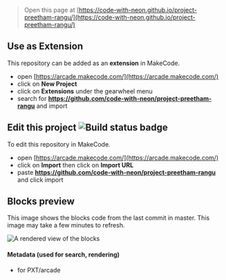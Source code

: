  


> Open this page at [https://code-with-neon.github.io/project-preetham-rangu/](https://code-with-neon.github.io/project-preetham-rangu/)

## Use as Extension

This repository can be added as an **extension** in MakeCode.

* open [https://arcade.makecode.com/](https://arcade.makecode.com/)
* click on **New Project**
* click on **Extensions** under the gearwheel menu
* search for **https://github.com/code-with-neon/project-preetham-rangu** and import

## Edit this project ![Build status badge](https://github.com/code-with-neon/project-preetham-rangu/workflows/MakeCode/badge.svg)

To edit this repository in MakeCode.

* open [https://arcade.makecode.com/](https://arcade.makecode.com/)
* click on **Import** then click on **Import URL**
* paste **https://github.com/code-with-neon/project-preetham-rangu** and click import

## Blocks preview

This image shows the blocks code from the last commit in master.
This image may take a few minutes to refresh.

![A rendered view of the blocks](https://github.com/code-with-neon/project-preetham-rangu/raw/master/.github/makecode/blocks.png)

#### Metadata (used for search, rendering)

* for PXT/arcade
<script src="https://makecode.com/gh-pages-embed.js"></script><script>makeCodeRender("{{ site.makecode.home_url }}", "{{ site.github.owner_name }}/{{ site.github.repository_name }}");</script>

